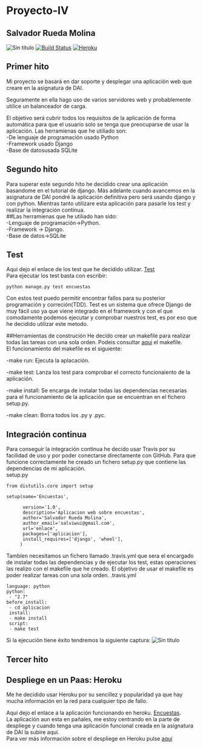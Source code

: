 # Proyecto-IV
## Salvador Rueda Molina
![Sin titulo](https://travis-ci.org/srmf9/Proyecto-IV.svg?branch=master) [![Build Status](https://snap-ci.com/srmf9/Proyecto-IV/branch/master/build_image)](https://snap-ci.com/srmf9/Proyecto-IV/branch/master) [![Heroku](https://www.herokucdn.com/deploy/button.png)](http://encuesta.herokuapp.com/)   
## Primer hito
Mi proyecto se basará en dar soporte y desplegar  una aplicación web que creare en la asignatura de DAI.

Seguramente en ella hago uso de varios servidores web y probablemente  utilice un balanceador de carga.

El objetivo será cubrir todos los requisitos de la aplicación de forma automática para que el usuario solo se tenga que preocuparse de usar la aplicación.
Las herramienas que he utiliado son:     
-De lenguaje de programación usado Python    
-Framework usado Django  
-Base de datosusada SQLite  

## Segundo hito  
 Para superar este segundo hito he decidido crear una aplicación basandome en el tutorial de django. Más adelante cuando avancemos en la asignatura de DAI pondré la aplicación definitiva pero será usando django y con python. Mientras tanto utilizare esta aplicación para pasarle los test y realizar la integración continua.  
##Las herramienas que he utiliado han sido:  
-Lenguaje de programación->Python.  
-Framework -> Django.  
-Base de datos->SQLite

## Test 
Aqui dejo el enlace de los test que he decidido utilizar. [Test](aplicacion/encuestas/test.py)  
Para ejecutar los test basta con escribir:   
~~~
python manage.py test encuestas 
~~~
Con estos test puedo permitir encontrar fallos para su posterior programación y correción(TDD).
Test es un sistema que ofrece Django de muy fácil uso ya que viene integrado en el framework y con el que comodamente podemos ejecutar y comprobar nuestros test, es por eso que he decidido utilizar este metodo. 

##Herramientas de construción
He decido crear un makefile para realizar todas las tareas con una sola orden. Podeis consultar [aqui](aplicacion/encuestas/Makefile) el makefile.  
El funcionamiento del makefile es el siguiente:  
  
-make run: Ejecuta la aplacación.  

-make test: Lanza los test para comprobar el correcto funcionaiento de la aplicación.  

-make install: Se encarga de instalar todas las dependencias necesarias para el funcionamiento de la aplicación que se encuentran en el fichero setup.py.   

-make clean: Borra todos los .py y .pyc.
## Integración continua
Para conseguir la integración continua he decido usar Travis por su facilidad de uso y por poder conectarse directamente con GitHub.
Para que funcione correctamente he creado un fichero setup.py que contiene las dependencias de mi aplicación.  
setup.py 
~~~ 
from distutils.core import setup

setup(name='Encuestas',

      version='1.0',
      description='Aplicacion web sobre encuestas',
      author='Salvador Rueda Molina',
      author_email='salviwui@gmail.com',
      url='enlace',
      packages=['aplicacion'],
      install_requires=['django', 'wheel'],
     )
~~~

Tambíen necesitamos un fichero llamado .travis.yml que sera el encargado de instalar todas las dependencias y de ejecutar  los test, estas operaciones las realizo con el makefile que he creado. El objetivo de usar el makefile es poder realizar tareas con una sola orden. 
.travis.yml  
~~~
language: python
python:
 - "2.7"
before_install:
 - cd aplicacion
 install:
 - make install
 script:
 - make test
~~~

Si la ejecución tiene éxito tendremos la siguiente captura:
![Sin titulo](http://i1028.photobucket.com/albums/y349/Salva_Rueda/Eje8_zps3sfezoti.png)  

## Tercer hito  
## Despliege en un Paas: Heroku  

Me he decidido usar Heroku por su sencillez y popularidad ya que hay mucha información en la red para cualquier tipo de fallo.

Aqui dejo el enlace a la aplicación funcionando en heroku. [Encuestas](http://encuesta.herokuapp.com/).  
La aplicación aun esta en pañales, me estoy centrando en la parte de despliege y  cuando tenga una aplicación funcional creada en la asignatura de DAI la subire aquí.  
Para ver más información sobre el despliege en Heroku pulse [aqui](git)